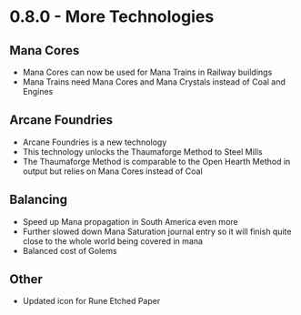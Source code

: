 # 0.8.0 - More Technologies

## Mana Cores
- Mana Cores can now be used for Mana Trains in Railway buildings
- Mana Trains need Mana Cores and Mana Crystals instead of Coal and Engines

## Arcane Foundries
- Arcane Foundries is a new technology
- This technology unlocks the Thaumaforge Method to Steel Mills
- The Thaumaforge Method is comparable to the Open Hearth Method in output but relies on Mana Cores instead of Coal

## Balancing
- Speed up Mana propagation in South America even more
- Further slowed down Mana Saturation journal entry so it will finish quite close to the whole world being covered in mana
- Balanced cost of Golems

## Other
- Updated icon for Rune Etched Paper